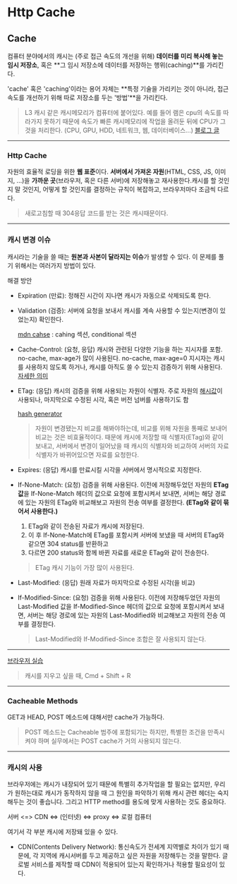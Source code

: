 # Http Cache

## Cache

컴퓨터 분야에서의 캐시는 (주로 접근 속도의 개선을 위해) **데이터를 미리 복사해 놓는 임시 저장소**, 혹은 **그 임시 저장소에 데이터를 저장하는 행위(caching)**를 가리킨다.

'cache' 혹은 'caching'이라는 용어 자체는 **특정 기술을 가리키는 것이 아니라, 접근 속도를 개선하기 위해 따로 저장소를 두는 '방법'**을 가리킨다.

> L3 캐시 같은 캐시메모리가 컴퓨터에 붙어있다. 예를 들어 램은 cpu의 속도를 따라가지 못하기 때문에 속도가 빠른 캐시메모리에 작업을 올려둔 뒤에 CPU가 그것을 처리한다. (CPU, GPU, HDD, 네트워크, 웹, 데이터베이스...) [블로그 글](http://it.donga.com/215/)

---

### Http Cache

자원의 효율적 로딩을 위한 **웹 표준**이다. **서버에서 가져온 자원**(HTML, CSS, JS, 이미지, ...)을 **가까운 곳**(브라우저, 혹은 다른 서버)에 저장해놓고 재사용한다.캐시를 할 것인지 말 것인지, 어떻게 할 것인지를 결정하는 규칙이 복잡하고, 브라우저마다 조금씩 다르다.

> 새로고침할 때 304응답 코드를 받는 것은 캐시때문이다.

---

### 캐시 변경 이슈

캐시라는 기술을 쓸 때는 **원본과 사본이 달라지는 이슈**가 발생할 수 있다. 이 문제를 풀기 위해서는 여러가지 방법이 있다.

해결 방안

- Expiration (만료): 정해진 시간이 지나면 캐시가 자동으로 삭제되도록 한다.
- Validation (검증): 서버에 요청을 보내서 캐시를 계속 사용할 수 있는지(변경이 있었는지) 확인한다.

    [mdn cahse](https://developer.mozilla.org/ko/docs/Web/HTTP/Headers#Conditionals) : cahing 섹션, conditional 섹션

- Cache-Control: (요청, 응답) 캐시와 관련된 다양한 기능을 하는 지시자를 포함. no-cache, max-age가 많이 사용된다. no-cache, max-age=0 지시자는 캐시를 사용하지 않도록 하거나, 캐시를 아직도 쓸 수 있는지 검증하기 위해 사용된다. [자세한 의미](https://stackoverflow.com/questions/1046966/whats-the-difference-between-cache-control-max-age-0-and-no-cache)

- ETag: (응답) 캐시의 검증을 위해 사용되는 자원이 식별자. 주로 자원의 [해시값](https://namu.wiki/w/%ED%95%B4%EC%8B%9C)이 사용되나, 마지막으로 수정된 시각, 혹은 버전 넘버를 사용하기도 함

    [hash generator](http://www.miraclesalad.com/webtools/md5.php)

    >  자원이 변경됐는지 비교를 해봐야하는데, 비교를 위해 자원을 통째로 보내어 비교는 것은 비효율적이다. 때문에 캐시에 저장할 때 식별자(ETag)와 같이 보내고, 서버에서 변경이 일어났을 때  캐시의 식별자와 비교하여 서버의 자료 식별자가 바뀌어있으면 자료를 요청한다.

- Expires: (응답) 캐시를 만료시킬 시각을 서버에서 명시적으로 지정한다.

- If-None-Match: (요청) 검증을 위해 사용된다. 이전에 저장해두었던 자원의 **ETag 값**을 If-None-Match 헤더의 값으로 요청에 포함시켜서 보내면, 서버는 해당 경로에 있는 자원의 ETag와 비교해보고 자원의 전송 여부를 결정한다. **(ETag와 같이 묶어서 사용한다.)**

    1. ETag와 같이 전송된 자료가 캐시에 저장된다. 
    2. 이 후 If-None-Match에 ETag를 포함시켜 서버에 보냈을 때 서버의 ETag와 같으면 304 status를 반환하고 
    3. 다르면 200 status와 함께 바뀐 자료를 새로운 ETag와 같이 전송한다.

    > ETag 캐시 기능이 가장 많이 사용된다.

- Last-Modified: (응답) 원래 자료가 마지막으로 수정된 시각(을 비교)

- If-Modified-Since: (요청) 검증을 위해 사용된다. 이전에 저장해두었던 자원의 Last-Modified 값을 If-Modified-Since 헤더의 값으로 요청에 포함시켜서 보내면, 서버는 해당 경로에 있는 자원의 Last-Modified와 비교해보고 자원의 전송 여부를 결정한다.

    > Last-Modified와 If-Modified-Since 조합은 잘 사용되지 않는다.

---

[브라우저 실습](https://wpsn-axios-example.glitch.me/)

> 캐시를 지우고 싶을 때, Cmd + Shift + R

---

### Cacheable Methods

GET과 HEAD, POST 메소드에 대해서만 cache가 가능하다.

> POST 메소드는 Cacheable 범주에 포함되기는 하지만, 특별한 조건을 만족시켜야 하며 실무에서는 POST cache가 거의 사용되지 않는다.

---

### 캐시의 사용

브라우저에는 캐시가 내장되어 있기 때문에 특별히 추가작업을 할 필요는 없지만, 우리가 원하는대로 캐시가 동작하지 않을 때 그 원인을 파악하기 위해 캐시 관련 헤더는 숙지해두는 것이 좋습니다. 그리고 HTTP method를 용도에 맞게 사용하는 것도 중요하다.

서버 <=> CDN <=> (인터넷) <=> proxy <=> 로컬 컴퓨터

여기서 각 부분 캐시에 저장돼 있을 수 있다.

- CDN(Contents Delivery Network): 통신속도가 전세계 지역별로 차이가 있기 때문에, 각 지역에 캐시서버를 두고 제공하고 싶은 자원을 저장해두는 것을 말한다. 글로벌 서비스를 제작할 때 CDN이 적용되어 있는지 확인하거나 적용할 필요성이 있다.

